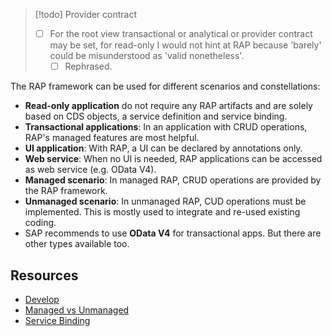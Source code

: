> [!todo] Provider contract
> - [ ] For the root view transactional or analytical or provider contract may be set, for read-only I would not hint at RAP because 'barely' could be misunderstood as 'valid nonetheless'. 
> 	- [ ] Rephrased.

The RAP framework can be used for different scenarios and constellations:

- **Read-only application** do not require any RAP artifacts and are solely based on CDS objects, a service definition and service binding. 
- **Transactional applications**: In an application with CRUD operations, RAP's managed features are most helpful. 
- **UI application**: With RAP, a UI can be declared by annotations only.
- **Web service**: When no UI is needed, RAP applications can be accessed as web service (e.g. OData V4).
- **Managed scenario**: In managed RAP, CRUD operations are provided by the RAP framework. 
- **Unmanaged scenario**: In unmanaged RAP, CUD operations must be implemented. This is mostly used to integrate and re-used existing coding.
- SAP recommends to use **OData V4** for transactional apps. But there are other types available too.
## Resources
- [Develop](https://help.sap.com/docs/ABAP_PLATFORM_NEW/fc4c71aa50014fd1b43721701471913d/ffef7e02127e442793f24e3dc902c824.html?locale=en-US)
- [Managed vs Unmanaged](https://help.sap.com/docs/ABAP_PLATFORM_NEW/fc4c71aa50014fd1b43721701471913d/e11757cf7e664121b9f583e7ca0eeb39.html?locale=en-US)
- [Service Binding](https://help.sap.com/docs/ABAP_PLATFORM_NEW/fc4c71aa50014fd1b43721701471913d/b58a3c27df4e406f9335d4b346f6be04.html?locale=en-US)